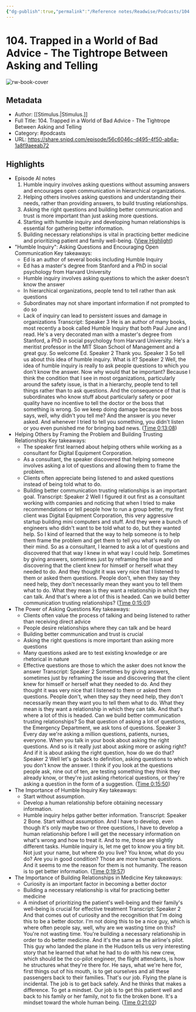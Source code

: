 ```yaml
---
{"dg-publish":true,"permalink":"/Reference notes/Readwise/Podcasts/104. Trapped in a World of Bad Advice - The Tightrope Between Asking and Telling/"}
---
```


# 104. Trapped in a World of Bad Advice - The Tightrope Between Asking and Telling

![rw-book-cover](https://wsrv.nl/?url=https%3A%2F%2Fssl-static.libsyn.com%2Fp%2Fassets%2F8%2Fb%2Fe%2F8%2F8be800e474d0a0cb%2FiTunes_cover.png&w=100&h=100)

## Metadata
- Author: [[Stimulus.\|Stimulus.]]
- Full Title: 104. Trapped in a World of Bad Advice - The Tightrope Between Asking and Telling
- Category: #podcasts
- URL: https://share.snipd.com/episode/56c6046c-d495-4f50-ab6a-1a8f9aeeab72

## Highlights
- Episode AI notes
  1. Humble inquiry involves asking questions without assuming answers and encourages open communication in hierarchical organizations.
  2. Helping others involves asking questions and understanding their needs, rather than providing answers, to build trusting relationships.
  3. Asking the right questions and building better communication and trust is more important than just asking more questions.
  4. Starting with humble inquiry and developing human relationships is essential for gathering better information.
  5. Building necessary relationships is vital in practicing better medicine and prioritizing patient and family well-being. ([View Highlight](https://share.snipd.com/episode-takeaways/d58c599d-a93c-43f7-964f-dc453f5da08f))
- "Humble Inquiry": Asking Questions and Encouraging Open Communication
  Key takeaways:
  - Ed is an author of several books including Humble Inquiry
  - Ed has a master's degree from Stanford and a PhD in social psychology from Harvard University
  - Humble inquiry involves asking questions to which the asker doesn't know the answer
  - In hierarchical organizations, people tend to tell rather than ask questions
  - Subordinates may not share important information if not prompted to do so
  - Lack of inquiry can lead to persistent issues and damage in organizations
  Transcript:
  Speaker 3
  He is an author of many books, most recently a book called Humble Inquiry that both Paul June and I read. He's a very decorated man with a master's degree from Stanford, a PhD in social psychology from Harvard University. He's a meritist professor in the MIT Sloan School of Management and a great guy. So welcome Ed.
  Speaker 2
  Thank you.
  Speaker 3
  So tell us about this idea of humble inquiry. What is it?
  Speaker 2
  Well, the idea of humble inquiry is really to ask people questions to which you don't know the answer. Now why would that be important? Because I think the condition that I see in most organizations, particularly around the safety issue, is that in a hierarchy, people tend to tell things rather than to ask questions. And the consequence of that is subordinates who know stuff about particularly safety or poor quality have no incentive to tell the doctor or the boss that something is wrong. So we keep doing damage because the boss says, well, why didn't you tell me? And the answer is you never asked. And whenever I tried to tell you something, you didn't listen or you even punished me for bringing bad news. ([Time 0:13:08](https://share.snipd.com/snip/739bb742-5a15-4b6e-86a2-972fa17bca8d))
- Helping Others by Framing the Problem and Building Trusting Relationships
  Key takeaways:
  - The speaker first learned about helping others while working as a consultant for Digital Equipment Corporation.
  - As a consultant, the speaker discovered that helping someone involves asking a lot of questions and allowing them to frame the problem.
  - Clients often appreciate being listened to and asked questions instead of being told what to do.
  - Building better communication trusting relationships is an important goal.
  Transcript:
  Speaker 2
  Well I figured it out first as a consultant working with companies and noticing that when I tried to make recommendations or tell people how to run a group better, my first client was Digital Equipment Corporation, this very aggressive startup building mini computers and stuff. And they were a bunch of engineers who didn't want to be told what to do, but they wanted help. So I kind of learned that the way to help someone is to help them frame the problem and get them to tell you what's really on their mind. So as a consultant, I learned to ask a lot of questions and discovered that that way I knew in what way I could help. Sometimes by giving answers, sometimes just by reframing the issue and discovering that the client knew for himself or herself what they needed to do. And they thought it was very nice that I listened to them or asked them questions. People don't, when they say they need help, they don't necessarily mean they want you to tell them what to do. What they mean is they want a relationship in which they can talk. And that's where a lot of this is headed. Can we build better communication trusting relationships? ([Time 0:15:01](https://share.snipd.com/snip/35b967f2-3745-405a-aa50-41b039bb21d8))
- The Power of Asking Questions
  Key takeaways:
  - Clients often value the process of talking and being listened to rather than receiving direct advice
  - People desire relationships where they can talk and be heard
  - Building better communication and trust is crucial
  - Asking the right questions is more important than asking more questions
  - Many questions asked are to test existing knowledge or are rhetorical in nature
  - Effective questions are those to which the asker does not know the answer
  Transcript:
  Speaker 2
  Sometimes by giving answers, sometimes just by reframing the issue and discovering that the client knew for himself or herself what they needed to do. And they thought it was very nice that I listened to them or asked them questions. People don't, when they say they need help, they don't necessarily mean they want you to tell them what to do. What they mean is they want a relationship in which they can talk. And that's where a lot of this is headed. Can we build better communication trusting relationships? So that question of asking a lot of questions, the Emergency Department, we ask tons of questions.
  Speaker 3
  Every day we're asking a million questions, patients, nurses, everyone. When you talk in your book about asking the right questions. And so is it really just about asking more or asking right? And if it is about asking the right question, how do we do that?
  Speaker 2
  Well let's go back to definition, asking questions to which you don't know the answer. I think if you look at the questions people ask, nine out of ten, are testing something they think they already know, or they're just asking rhetorical questions, or they're asking a question in the form of a suggestion. ([Time 0:15:50](https://share.snipd.com/snip/8ca42df0-7e52-45e5-a6a3-7ed17cb625c9))
- The Importance of Humble Inquiry
  Key takeaways:
  - Start without assumption.
  - Develop a human relationship before obtaining necessary information.
  - Humble inquiry helps gather better information.
  Transcript:
  Speaker 2
  Bone. Start without assumption. And I have to develop, even though it's only maybe two or three questions, I have to develop a human relationship before I will get the necessary information on what's wrong and how to treat it. And to me, those are slightly different tasks. Humble inquiry is, let me get to know you a tiny bit. Not just your name, but where do you live? You know, what do you do? Are you in good condition? Those are more human questions. And it seems to me the reason for them is not humanity. The reason is to get better information. ([Time 0:19:57](https://share.snipd.com/snip/03d67858-bf2d-4427-87ee-dcfbb0dba956))
- The Importance of Building Relationships in Medicine
  Key takeaways:
  - Curiosity is an important factor in becoming a better doctor
  - Building a necessary relationship is vital for practicing better medicine
  - A mindset of prioritizing the patient's well-being and their family's well-being is crucial for effective treatment
  Transcript:
  Speaker 2
  And that comes out of curiosity and the recognition that I'm doing this to be a better doctor. I'm not doing this to be a nice guy, which is where often people say, well, why are we wasting time on this? You're not wasting time. You're building a necessary relationship in order to do better medicine. And it's the same as the airline's pilot. This guy who landed the plane in the Hudson tells us very interesting story that he learned that what he had to do with his new crew, which should be the co-pilot engineer, the flight attendants, is how he structures what they're there for. He says, what we're here for, first things out of his mouth, is to get ourselves and all these passengers back to their families. That's our job. Flying the plane is incidental. The job is to get back safely. And he thinks that makes a difference. To get a mindset. Our job is to get this patient well and back to his family or her family, not to fix the broken bone. It's a mindset toward the whole human being. ([Time 0:21:02](https://share.snipd.com/snip/60cc4727-5b46-4577-b15f-769a66cc9e98))
